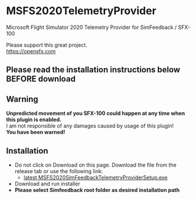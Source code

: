 # MSFS2020TelemetryProvider
Microsoft Flight Simulator 2020 Telemetry Provider for SimFeedback / SFX-100  

Please support this great project.  
https://opensfx.com

## Please read the installation instructions below BEFORE download 

## Warning  
**Unpredicted movement of you SFX-100 could happen at any time when this plugin is enabled.**  
I am not responsible of any damages caused by usage of this plugin!  
**You have been warned!**  

## Installation
- Do not click on Download on this page. Download the file from the release tab or use the following link:
  - [latest MSFS2020SimFeedbackTelemetryProviderSetup.exe](https://github.com/ashupp/MSFS2020TelemetryProvider/releases/latest/download/MSFS2020SimFeedbackTelemetryProviderSetup.exe)    
- Download and run installer
- **Please select Simfeedback root folder as desired installation path**
